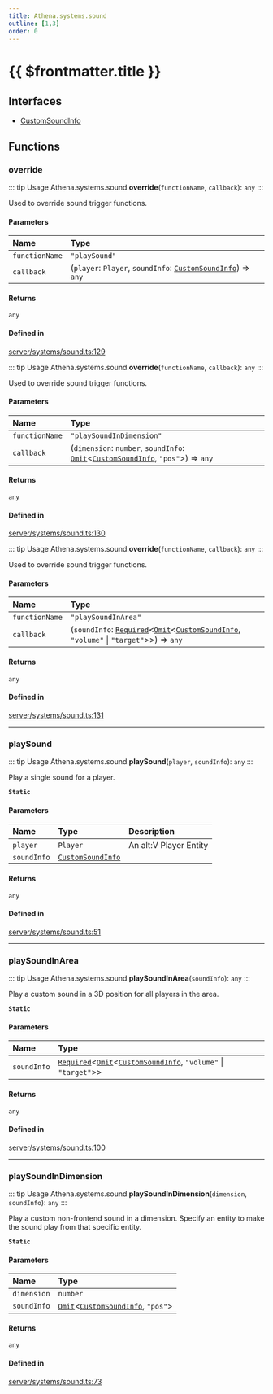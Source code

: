 ```yaml
---
title: Athena.systems.sound
outline: [1,3]
order: 0
---
```


# {{ $frontmatter.title }}


## Interfaces

- [CustomSoundInfo](../interfaces/server_systems_sound_CustomSoundInfo.md)

## Functions

### override

::: tip Usage
Athena.systems.sound.**override**(`functionName`, `callback`): `any`
:::

Used to override sound trigger functions.

#### Parameters

| Name | Type |
| :------ | :------ |
| `functionName` | ``"playSound"`` |
| `callback` | (`player`: `Player`, `soundInfo`: [`CustomSoundInfo`](../interfaces/server_systems_sound_CustomSoundInfo.md)) => `any` |

#### Returns

`any`

#### Defined in

[server/systems/sound.ts:129](https://github.com/Stuyk/altv-athena/blob/bde990b/src/core/server/systems/sound.ts#L129)

::: tip Usage
Athena.systems.sound.**override**(`functionName`, `callback`): `any`
:::

Used to override sound trigger functions.

#### Parameters

| Name | Type |
| :------ | :------ |
| `functionName` | ``"playSoundInDimension"`` |
| `callback` | (`dimension`: `number`, `soundInfo`: [`Omit`](server_player_inventory_Internal.md#Omit)<[`CustomSoundInfo`](../interfaces/server_systems_sound_CustomSoundInfo.md), ``"pos"``\>) => `any` |

#### Returns

`any`

#### Defined in

[server/systems/sound.ts:130](https://github.com/Stuyk/altv-athena/blob/bde990b/src/core/server/systems/sound.ts#L130)

::: tip Usage
Athena.systems.sound.**override**(`functionName`, `callback`): `any`
:::

Used to override sound trigger functions.

#### Parameters

| Name | Type |
| :------ | :------ |
| `functionName` | ``"playSoundInArea"`` |
| `callback` | (`soundInfo`: [`Required`](server_extensions_extColshape_Internal.md#Required)<[`Omit`](server_player_inventory_Internal.md#Omit)<[`CustomSoundInfo`](../interfaces/server_systems_sound_CustomSoundInfo.md), ``"volume"`` \| ``"target"``\>\>) => `any` |

#### Returns

`any`

#### Defined in

[server/systems/sound.ts:131](https://github.com/Stuyk/altv-athena/blob/bde990b/src/core/server/systems/sound.ts#L131)

___

### playSound

::: tip Usage
Athena.systems.sound.**playSound**(`player`, `soundInfo`): `any`
:::

Play a single sound for a player.

**`Static`**

#### Parameters

| Name | Type | Description |
| :------ | :------ | :------ |
| `player` | `Player` | An alt:V Player Entity |
| `soundInfo` | [`CustomSoundInfo`](../interfaces/server_systems_sound_CustomSoundInfo.md) |  |

#### Returns

`any`

#### Defined in

[server/systems/sound.ts:51](https://github.com/Stuyk/altv-athena/blob/bde990b/src/core/server/systems/sound.ts#L51)

___

### playSoundInArea

::: tip Usage
Athena.systems.sound.**playSoundInArea**(`soundInfo`): `any`
:::

Play a custom sound in a 3D position for all players in the area.

**`Static`**

#### Parameters

| Name | Type |
| :------ | :------ |
| `soundInfo` | [`Required`](server_extensions_extColshape_Internal.md#Required)<[`Omit`](server_player_inventory_Internal.md#Omit)<[`CustomSoundInfo`](../interfaces/server_systems_sound_CustomSoundInfo.md), ``"volume"`` \| ``"target"``\>\> |

#### Returns

`any`

#### Defined in

[server/systems/sound.ts:100](https://github.com/Stuyk/altv-athena/blob/bde990b/src/core/server/systems/sound.ts#L100)

___

### playSoundInDimension

::: tip Usage
Athena.systems.sound.**playSoundInDimension**(`dimension`, `soundInfo`): `any`
:::

Play a custom non-frontend sound in a dimension.
Specify an entity to make the sound play from that specific entity.

**`Static`**

#### Parameters

| Name | Type |
| :------ | :------ |
| `dimension` | `number` |
| `soundInfo` | [`Omit`](server_player_inventory_Internal.md#Omit)<[`CustomSoundInfo`](../interfaces/server_systems_sound_CustomSoundInfo.md), ``"pos"``\> |

#### Returns

`any`

#### Defined in

[server/systems/sound.ts:73](https://github.com/Stuyk/altv-athena/blob/bde990b/src/core/server/systems/sound.ts#L73)
